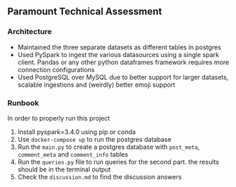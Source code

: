 ## Paramount Technical Assessment

### Architecture

- Maintained the three separate datasets as different tables in postgres
- Used PySpark to ingest the various datasources using a single spark client. Pandas or any other python dataframes framework requires more connection configurations
- Used PostgreSQL over MySQL due to better support for larger datasets, scalable ingestions and (weirdly) better emoji support

### Runbook

In order to properly run this project

1. Install pyspark=3.4.0 using pip or conda
2. Use `docker-compose up` to run the postgres database
3. Run the `main.py` to create a postgres database with `post_meta`, `comment_meta` and `comment_info` tables
4. Run the `queries.py` file to run queries for the second part. the results should be in the terminal output
5. Check the `discussion.md` to find the discussion answers